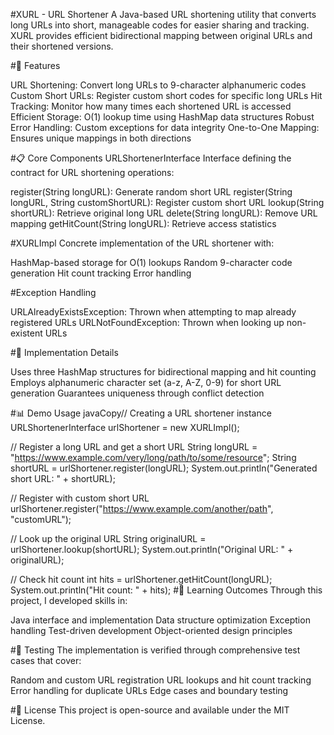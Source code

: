#XURL - URL Shortener
A Java-based URL shortening utility that converts long URLs into short, manageable codes for easier sharing and tracking. XURL provides efficient bidirectional mapping between original URLs and their shortened versions.

#🚀 Features

URL Shortening: Convert long URLs to 9-character alphanumeric codes
Custom Short URLs: Register custom short codes for specific long URLs
Hit Tracking: Monitor how many times each shortened URL is accessed
Efficient Storage: O(1) lookup time using HashMap data structures
Robust Error Handling: Custom exceptions for data integrity
One-to-One Mapping: Ensures unique mappings in both directions

#📋 Core Components
URLShortenerInterface
Interface defining the contract for URL shortening operations:

register(String longURL): Generate random short URL
register(String longURL, String customShortURL): Register custom short URL
lookup(String shortURL): Retrieve original long URL
delete(String longURL): Remove URL mapping
getHitCount(String longURL): Retrieve access statistics

#XURLImpl
Concrete implementation of the URL shortener with:

HashMap-based storage for O(1) lookups
Random 9-character code generation
Hit count tracking
Error handling

#Exception Handling

URLAlreadyExistsException: Thrown when attempting to map already registered URLs
URLNotFoundException: Thrown when looking up non-existent URLs

#🔧 Implementation Details

Uses three HashMap structures for bidirectional mapping and hit counting
Employs alphanumeric character set (a-z, A-Z, 0-9) for short URL generation
Guarantees uniqueness through conflict detection

#📊 Demo Usage
javaCopy// Creating a URL shortener instance
URLShortenerInterface urlShortener = new XURLImpl();

// Register a long URL and get a short URL
String longURL = "https://www.example.com/very/long/path/to/some/resource";
String shortURL = urlShortener.register(longURL);
System.out.println("Generated short URL: " + shortURL);

// Register with custom short URL
urlShortener.register("https://www.example.com/another/path", "customURL");

// Look up the original URL
String originalURL = urlShortener.lookup(shortURL);
System.out.println("Original URL: " + originalURL);

// Check hit count
int hits = urlShortener.getHitCount(longURL);
System.out.println("Hit count: " + hits);
#🧠 Learning Outcomes
Through this project, I developed skills in:

Java interface and implementation
Data structure optimization
Exception handling
Test-driven development
Object-oriented design principles

#🧪 Testing
The implementation is verified through comprehensive test cases that cover:

Random and custom URL registration
URL lookups and hit count tracking
Error handling for duplicate URLs
Edge cases and boundary testing

#📝 License
This project is open-source and available under the MIT License.
